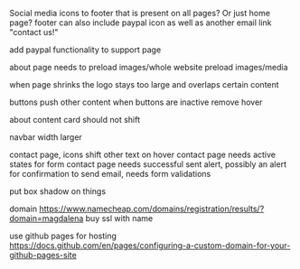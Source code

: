 Social media icons to footer that is present on all pages? Or just home page?
footer can also include paypal icon as well as another email link "contact us!"

<!-- remove both media and upcoming page for the time being  -->

add paypal functionality to support page

<!-- home page needs background of mixture of moving images/videos
it could also be a static photo for the time being?  -->

about page needs to preload images/whole website preload images/media

<!-- import fonts -->

when page shrinks the logo stays too large and overlaps certain content

<!-- hover, focus states for contact form -->
<!-- hover, focus states for buttons on about page//adjust button styling -->

buttons push other content
when buttons are inactive remove hover

about content card should not shift

navbar width larger

contact page, icons shift other text on hover
contact page needs active states for form
contact page needs successful sent alert, possibly an alert for confirmation to send email, needs form validations

put box shadow on things

domain
https://www.namecheap.com/domains/registration/results/?domain=magdalena
buy ssl with name

use github pages for hosting
https://docs.github.com/en/pages/configuring-a-custom-domain-for-your-github-pages-site
